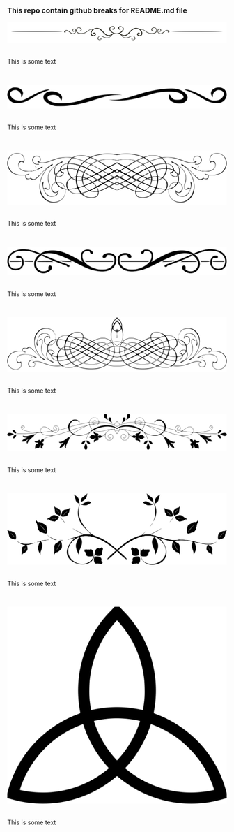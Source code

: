 ### This repo contain github breaks for README.md file 

![opt_contents](https://github.com/drosophila/git_breaks/blob/master/docs/state/break.png)
&nbsp;

This is some text

&nbsp;

![opt_contents](https://github.com/drosophila/git_breaks/blob/master/docs/state/break_2.png)
&nbsp;

This is some text

&nbsp;

![opt_contents](https://github.com/drosophila/git_breaks/blob/master/docs/state/break_3.png)
&nbsp;

This is some text

&nbsp;

![opt_contents](https://github.com/drosophila/git_breaks/blob/master/docs/state/break_4.png)
&nbsp;

This is some text

&nbsp;

![opt_contents](https://github.com/drosophila/git_breaks/blob/master/docs/state/break_5.png)
&nbsp;

This is some text

&nbsp;

![opt_contents](https://github.com/drosophila/git_breaks/blob/master/docs/state/break_6.png)
&nbsp;

This is some text

&nbsp;

![opt_contents](https://github.com/drosophila/git_breaks/blob/master/docs/state/break_7.png)
&nbsp;

This is some text

&nbsp;

![opt_contents](https://github.com/drosophila/git_breaks/blob/master/docs/state/break_8.png)
&nbsp;

This is some text

&nbsp;

